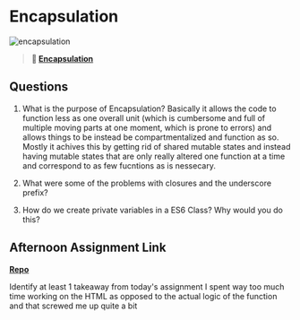 # Encapsulation

![encapsulation](https://bcw.blob.core.windows.net/public/img/journals/5838157482080222)

> **📖 [Encapsulation](https://codeworksacademy.com/fs-student-guide/resources/wk3/02-Encapsulation)**

## Questions

1. What is the purpose of Encapsulation?
Basically it allows the code to function less as one overall unit (which is cumbersome and full of multiple moving parts at one moment, which is prone to errors) and allows things to be instead be compartmentalized and function as so.  Mostly it achives this by getting rid of shared mutable states and instead having mutable states that are only really altered one function at a time and correspond to as few  fucntions as is nessecary.
2. What were some of the problems with closures and the underscore prefix?

3. How do we create private variables in a ES6 Class? Why would you do this?

## Afternoon Assignment Link

**[Repo](https://github.com/devinwithoft/Vendr)**

Identify at least 1 takeaway from today's assignment
I spent way too much time working on the HTML as opposed to the actual logic of the function and that screwed me up quite a bit